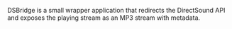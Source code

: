 DSBridge is a small wrapper application that redirects the DirectSound API and exposes the playing stream as an MP3 stream with metadata.